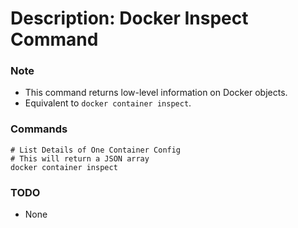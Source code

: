 # Description: Docker Inspect Command

### Note
* This command returns low-level information on Docker objects.
* Equivalent to `docker container inspect`.

### Commands
```
# List Details of One Container Config
# This will return a JSON array
docker container inspect
```

### TODO
* None
